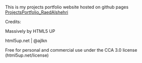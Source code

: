 ﻿This is my projects portfolio website hosted on github pages [ProjectsPortfolio_RaedAlshehri](https://raed-alshehri.github.io/RaedAlshehri.github.io/)





Credits:

Massively by HTML5 UP

html5up.net | @ajlkn

Free for personal and commercial use under the CCA 3.0 license (html5up.net/license)
